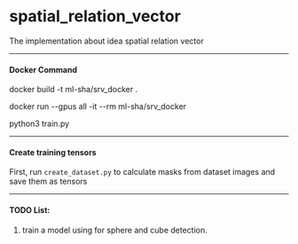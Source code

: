 # spatial_relation_vector
The implementation about idea spatial relation vector

---
#### Docker Command

docker build -t ml-sha/srv_docker .

docker run --gpus all -it --rm ml-sha/srv_docker

python3 train.py

---
#### Create training tensors
First, run `create_dataset.py` to calculate masks from dataset images and save them as tensors

---
#### TODO List:
1. train a model using for sphere and cube detection.

